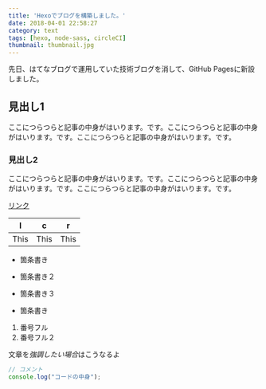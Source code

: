 ```yaml
---
title: 'Hexoでブログを構築しました。'
date: 2018-04-01 22:58:27
category: text
tags: [hexo, node-sass, circleCI]
thumbnail: thumbnail.jpg
---
```


先日、はてなブログで運用していた技術ブログを消して、GitHub Pagesに新設しました。

<!-- toc -->

## 見出し1

ここにつらつらと記事の中身がはいります。です。ここにつらつらと記事の中身がはいります。です。ここにつらつらと記事の中身がはいります。です。

### 見出し2

ここにつらつらと記事の中身がはいります。です。ここにつらつらと記事の中身がはいります。です。ここにつらつらと記事の中身がはいります。です。

[リンク](http://www.yahoo.co.jp/ "リンク")

|     l      |        c    |     r        |
|:----------:|:-----------:|:------------:|
| This       |        This |     This     |

- 箇条書き
- 箇条書き２
- 箇条書き３

- 箇条書き
1. 番号フル
2. 番号フル２


文章を*強調したい場合*はこうなるよ

```javascript
// コメント
console.log("コードの中身");
```